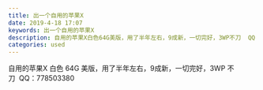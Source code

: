 ```yaml
---
title: 出一个自用的苹果X
date: 2019-4-18 17:07
keywords: 出一个自用的苹果X
description: 自用的苹果X白色64G美版，用了半年左右，9成新，一切完好，3WP不刀  QQ：778503380
categories: used
---
```

<td class="t_f" id="postmessage_3541481">

自用的苹果X 白色 64G 美版，用了半年左右，9成新，一切完好，3WP 不刀  QQ：778503380</td>
